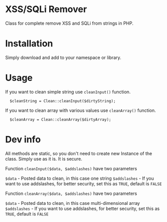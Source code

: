 XSS/SQLi Remover
================

Class for complete remove XSS and SQLi from strings in PHP.

Installation
============

Simply download and add to your namespace or library.

Usage
=====

If you want to clean simple string use ```cleanInput()``` function.

```
  $cleanString = Clean::cleanInput($dirtyString);
```

If you want to clean array with various values use ```cleanArray()``` function.

```
  $cleanArray = Clean::cleanArray($dirtyArray);
```

Dev info
========

All methods are static, so you don't need to create new Instance of the class.
Simply use as it is. It is secure.

Function ```cleanInput($data, $addslashes)``` have two parameters

```$data```  - Posted data to clean, in this case one string
```$addslashes``` - If you want to use addslashes, for better security, set this as ```TRUE```, default is ```FALSE```

Function ```cleanArray($data, $addslashes)``` have two parameters

```$data```  - Posted data to clean, in this case multi-dimensional array
```$addslashes``` - If you want to use addslashes, for better security, set this as ```TRUE```, default is ```FALSE```


